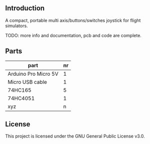 ## Introduction

A compact, portable multi axis/buttons/switches joystick for flight simulators.

TODO: more info and documentation, pcb and code are complete.

## Parts

| part | nr |
|------|-------------|
| Arduino Pro Micro 5V | 1 |
| Micro USB cable | 1 |
| 74HC165 | 5 |
| 74HC4051 | 1 |
| xyz | n |


## License
This project is licensed under the GNU General Public License v3.0.
